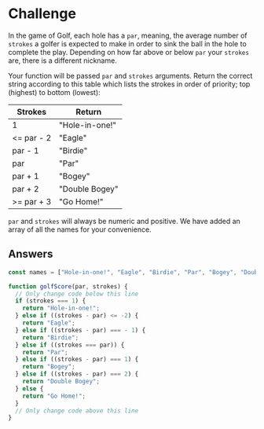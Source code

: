 # Challenge

In the game of Golf, each hole has a `par`, meaning, the average number of `strokes` a golfer is expected to make in order to sink the ball in the hole to complete the play. Depending on how far above or below `par` your `strokes` are, there is a different nickname.

Your function will be passed `par` and `strokes` arguments. Return the correct string according to this table which lists the strokes in order of priority; top (highest) to bottom (lowest):

Strokes | Return
--- | ---
1 | "Hole-in-one!"
<= par - 2 | "Eagle"
par - 1	| "Birdie"
par	| "Par"
par + 1	| "Bogey"
par + 2	| "Double Bogey"
>= par + 3 | "Go Home!"

`par` and `strokes` will always be numeric and positive. We have added an array of all the names for your convenience.

## Answers

```javascript
const names = ["Hole-in-one!", "Eagle", "Birdie", "Par", "Bogey", "Double Bogey", "Go Home!"];

function golfScore(par, strokes) {
  // Only change code below this line
  if (strokes === 1) {
    return "Hole-in-one!";
  } else if ((strokes - par) <= -2) {
    return "Eagle";
  } else if ((strokes - par) === - 1) {
    return "Birdie";  
  } else if ((strokes === par)) {
    return "Par";
  } else if ((strokes - par) === 1) {
    return "Bogey";
  } else if ((strokes - par) === 2) {
    return "Double Bogey";
  } else {
    return "Go Home!";
  }
  // Only change code above this line
}
```
